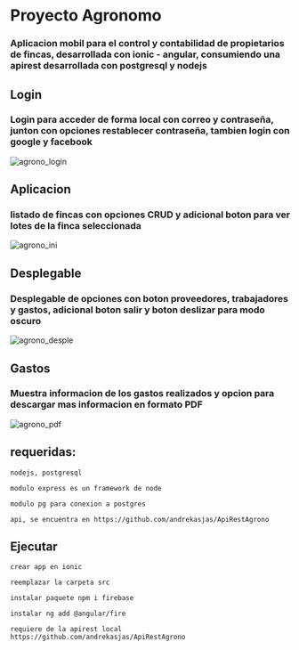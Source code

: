 # Proyecto Agronomo
### Aplicacion mobil para el control y contabilidad de propietarios de fincas, desarrollada con ionic - angular, consumiendo una apirest desarrollada con postgresql y nodejs 
## Login
### Login para acceder de forma local con correo y contraseña, junton con opciones restablecer contraseña, tambien login con google y facebook
![agrono_login](https://user-images.githubusercontent.com/62920120/143484676-14aad842-b57a-4460-bd78-37dfa1f5bd85.png)
## Aplicacion
### listado de fincas con opciones CRUD y adicional boton para ver lotes de la finca seleccionada
![agrono_ini](https://user-images.githubusercontent.com/62920120/143484813-26244b4e-e420-45f4-9be7-15e1bc182b50.png)
## Desplegable
### Desplegable de opciones con boton proveedores, trabajadores y gastos, adicional boton salir y boton deslizar para modo oscuro
![agrono_desple](https://user-images.githubusercontent.com/62920120/143485083-cda8dc33-eaee-43cf-b4ff-9fc28d295c8b.png)
## Gastos
### Muestra informacion de los gastos realizados y opcion para descargar mas informacion en formato PDF
![agrono_pdf](https://user-images.githubusercontent.com/62920120/143485686-d40e2ca5-a378-45fe-82b0-4f9357d03941.png)
## requeridas:
```
nodejs, postgresql 
```
```
modulo express es un framework de node
```
```
modulo pg para conexion a postgres
```
```
api, se encuentra en https://github.com/andrekasjas/ApiRestAgrono
```
## Ejecutar
```
crear app en ionic
```
```
reemplazar la carpeta src
```
```
instalar paquete npm i firebase
```
```
instalar ng add @angular/fire
```
```
requiere de la apirest local https://github.com/andrekasjas/ApiRestAgrono
```
